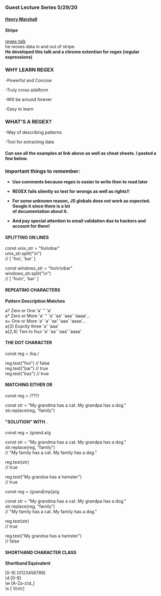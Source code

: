 ### Guest Lecture Series 5/29/20
#### [Henry Marshall](henry@stripe.com)
#### Stripe
[regex-talk](https://henrymarshall.github.io/regex-talk/#/)  
he moves data in and out of stripe.  
**He developed this talk and a chrome extention for regex (regular expressions)**

### WHY LEARN REGEX
-Powerful and Concise

-Truly cross-platform

-Will be around forever

-Easy to learn

### WHAT'S A REGEX?  
 -Way of describing patterns

 -Tool for extracting data

#### Can see all the examples at link above as well as cheat sheets. I pasted a few below.

### Important things to remember:  
* __Use comments because regex is easier to write then to read later__ 

* __REGEX fails silently so test for wrongs as well as rights!!__ 
 
* __For some unknown reason, JS globals does not work as expected. Google it since there is a lot__  
       __of documentation about it.__ 
 
* __And pay special attention to email validation due to hackers and account for them!__  


#### SPLITTING ON LINES
const unix_str = "foo\nbar"  
unix_str.split("\n")  
// [ 'foo', 'bar' ]  

const windows_str = "foo\r\nbar"  
windows_str.split("\n")  
// [ 'foo\r', 'bar' ]  

#### REPEATING CHARACTERS
__Pattern Description Matches__

a?	Zero or One 'a'	'' 'a'  
a*	Zero or More 'a'	'' 'a' 'aa' 'aaa' 'aaaa'...  
a+	One or More 'a'	'a' 'aa' 'aaa' 'aaaa'...  
a{3}	Exactly three 'a'	'aaa'  
a{2,4}	Two to four 'a'	'aa' 'aaa' 'aaaa'  

#### THE DOT CHARACTER

const reg = /ba./  

reg.test("foo") // false  
reg.test("bar") // true  
reg.test("baz") // true  

#### MATCHING EITHER OR

const reg = /???/  

const str = "My grandma has a cat. My grandpa has a dog."  
str.replace(reg, "family")  

#### "SOLUTION" WITH .

const reg = /grand.a/g  

const str = "My grandma has a cat. My grandpa has a dog."  
str.replace(reg, "family")  
// "My family has a cat. My family has a dog."  

reg.test(str)  
// true  

reg.test("My grandxa has a hamster")  
// true  

const reg = /grand[mp]a/g  

const str = "My grandma has a cat. My grandpa has a dog."  
str.replace(reg, "family")  
// "My family has a cat. My family has a dog."  

reg.test(str)  
// true  

reg.test("My grandxa has a hamster")  
// false  

#### SHORTHAND CHARACTER CLASS
__Shorthand Equivalent__

[0-9]	[0123456789]  
\d	[0-9]  
\w	[A-Za-z\d_]  
\s	[ \t\n\r]  